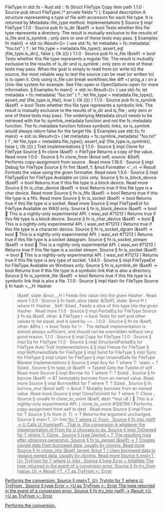 FileType in std::fs - Rust
std
::
fs
Struct
FileType
Copy item path
1.1.0
·
Source
pub struct FileType(
/* private fields */
);
Expand description
A structure representing a type of file with accessors for each file type.
It is returned by
Metadata::file_type
method.
Implementations
§
Source
§
impl
FileType
1.1.0
·
Source
pub fn
is_dir
(&self) ->
bool
Tests whether this file type represents a directory. The
result is mutually exclusive to the results of
is_file
and
is_symlink
; only zero or one of these
tests may pass.
§
Examples
fn
main() -> std::io::Result<()> {
use
std::fs;
let
metadata = fs::metadata(
"foo.txt"
)
?
;
let
file_type = metadata.file_type();
assert_eq!
(file_type.is_dir(),
false
);
Ok
(())
}
1.1.0
·
Source
pub fn
is_file
(&self) ->
bool
Tests whether this file type represents a regular file.
The result is mutually exclusive to the results of
is_dir
and
is_symlink
; only zero or one of these
tests may pass.
When the goal is simply to read from (or write to) the source, the most
reliable way to test the source can be read (or written to) is to open
it. Only using
is_file
can break workflows like
diff <( prog_a )
on
a Unix-like system for example. See
File::open
or
OpenOptions::open
for more information.
§
Examples
fn
main() -> std::io::Result<()> {
use
std::fs;
let
metadata = fs::metadata(
"foo.txt"
)
?
;
let
file_type = metadata.file_type();
assert_eq!
(file_type.is_file(),
true
);
Ok
(())
}
1.1.0
·
Source
pub fn
is_symlink
(&self) ->
bool
Tests whether this file type represents a symbolic link.
The result is mutually exclusive to the results of
is_dir
and
is_file
; only zero or one of these
tests may pass.
The underlying
Metadata
struct needs to be retrieved
with the
fs::symlink_metadata
function and not the
fs::metadata
function. The
fs::metadata
function
follows symbolic links, so
is_symlink
would always
return
false
for the target file.
§
Examples
use
std::fs;
fn
main() -> std::io::Result<()> {
let
metadata = fs::symlink_metadata(
"foo.txt"
)
?
;
let
file_type = metadata.file_type();
assert_eq!
(file_type.is_symlink(),
false
);
Ok
(())
}
Trait Implementations
§
1.1.0
·
Source
§
impl
Clone
for
FileType
Source
§
fn
clone
(&self) ->
FileType
Returns a copy of the value.
Read more
1.0.0
·
Source
§
fn
clone_from
(&mut self, source: &Self)
Performs copy-assignment from
source
.
Read more
1.16.0
·
Source
§
impl
Debug
for
FileType
Source
§
fn
fmt
(&self, f: &mut
Formatter
<'_>) ->
Result
Formats the value using the given formatter.
Read more
1.5.0
·
Source
§
impl
FileTypeExt
for
FileType
Available on
Unix
only.
Source
§
fn
is_block_device
(&self) ->
bool
Returns
true
if this file type is a block device.
Read more
Source
§
fn
is_char_device
(&self) ->
bool
Returns
true
if this file type is a char device.
Read more
Source
§
fn
is_fifo
(&self) ->
bool
Returns
true
if this file type is a fifo.
Read more
Source
§
fn
is_socket
(&self) ->
bool
Returns
true
if this file type is a socket.
Read more
Source
§
impl
FileTypeExt
for
FileType
Available on
WASI
only.
Source
§
fn
is_block_device
(&self) ->
bool
🔬
This is a nightly-only experimental API. (
wasi_ext
#71213
)
Returns
true
if this file type is a block device.
Source
§
fn
is_char_device
(&self) ->
bool
🔬
This is a nightly-only experimental API. (
wasi_ext
#71213
)
Returns
true
if this file type is a character device.
Source
§
fn
is_socket_dgram
(&self) ->
bool
🔬
This is a nightly-only experimental API. (
wasi_ext
#71213
)
Returns
true
if this file type is a socket datagram.
Source
§
fn
is_socket_stream
(&self) ->
bool
🔬
This is a nightly-only experimental API. (
wasi_ext
#71213
)
Returns
true
if this file type is a socket stream.
Source
§
fn
is_socket
(&self) ->
bool
🔬
This is a nightly-only experimental API. (
wasi_ext
#71213
)
Returns
true
if this file type is any type of socket.
1.64.0
·
Source
§
impl
FileTypeExt
for
FileType
Available on
Windows
only.
Source
§
fn
is_symlink_dir
(&self) ->
bool
Returns
true
if this file type is a symbolic link that is also a directory.
Source
§
fn
is_symlink_file
(&self) ->
bool
Returns
true
if this file type is a symbolic link that is also a file.
1.1.0
·
Source
§
impl
Hash
for
FileType
Source
§
fn
hash
<__H:
Hasher
>(&self, state:
&mut __H
)
Feeds this value into the given
Hasher
.
Read more
1.3.0
·
Source
§
fn
hash_slice
<H>(data: &[Self], state:
&mut H
)
where
    H:
Hasher
,
    Self:
Sized
,
Feeds a slice of this type into the given
Hasher
.
Read more
1.1.0
·
Source
§
impl
PartialEq
for
FileType
Source
§
fn
eq
(&self, other: &
FileType
) ->
bool
Tests for
self
and
other
values to be equal, and is used by
==
.
1.0.0
·
Source
§
fn
ne
(&self, other:
&Rhs
) ->
bool
Tests for
!=
. The default implementation is almost always sufficient,
and should not be overridden without very good reason.
1.1.0
·
Source
§
impl
Copy
for
FileType
1.1.0
·
Source
§
impl
Eq
for
FileType
1.1.0
·
Source
§
impl
StructuralPartialEq
for
FileType
Auto Trait Implementations
§
§
impl
Freeze
for
FileType
§
impl
RefUnwindSafe
for
FileType
§
impl
Send
for
FileType
§
impl
Sync
for
FileType
§
impl
Unpin
for
FileType
§
impl
UnwindSafe
for
FileType
Blanket Implementations
§
Source
§
impl<T>
Any
for T
where
    T: 'static + ?
Sized
,
Source
§
fn
type_id
(&self) ->
TypeId
Gets the
TypeId
of
self
.
Read more
Source
§
impl<T>
Borrow
<T> for T
where
    T: ?
Sized
,
Source
§
fn
borrow
(&self) ->
&T
Immutably borrows from an owned value.
Read more
Source
§
impl<T>
BorrowMut
<T> for T
where
    T: ?
Sized
,
Source
§
fn
borrow_mut
(&mut self) ->
&mut T
Mutably borrows from an owned value.
Read more
Source
§
impl<T>
CloneToUninit
for T
where
    T:
Clone
,
Source
§
unsafe fn
clone_to_uninit
(&self, dest:
*mut
u8
)
🔬
This is a nightly-only experimental API. (
clone_to_uninit
#126799
)
Performs copy-assignment from
self
to
dest
.
Read more
Source
§
impl<T>
From
<T> for T
Source
§
fn
from
(t: T) -> T
Returns the argument unchanged.
Source
§
impl<T, U>
Into
<U> for T
where
    U:
From
<T>,
Source
§
fn
into
(self) -> U
Calls
U::from(self)
.
That is, this conversion is whatever the implementation of
From
<T> for U
chooses to do.
Source
§
impl<T>
ToOwned
for T
where
    T:
Clone
,
Source
§
type
Owned
= T
The resulting type after obtaining ownership.
Source
§
fn
to_owned
(&self) -> T
Creates owned data from borrowed data, usually by cloning.
Read more
Source
§
fn
clone_into
(&self, target:
&mut T
)
Uses borrowed data to replace owned data, usually by cloning.
Read more
Source
§
impl<T, U>
TryFrom
<U> for T
where
    U:
Into
<T>,
Source
§
type
Error
=
Infallible
The type returned in the event of a conversion error.
Source
§
fn
try_from
(value: U) ->
Result
<T, <T as
TryFrom
<U>>::
Error
>
Performs the conversion.
Source
§
impl<T, U>
TryInto
<U> for T
where
    U:
TryFrom
<T>,
Source
§
type
Error
= <U as
TryFrom
<T>>::
Error
The type returned in the event of a conversion error.
Source
§
fn
try_into
(self) ->
Result
<U, <U as
TryFrom
<T>>::
Error
>
Performs the conversion.